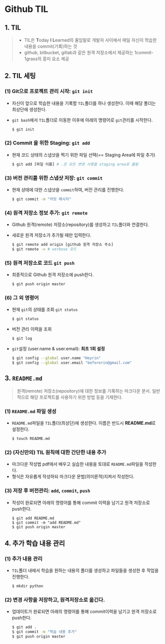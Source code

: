 # Github TIL

## 1. TIL

> - TIL은 **T**oday **I** **L**earned의 줄임말로 개발자 사이에서 매일 자신이 학습한 내용을 commit(기록)하는 것
> - github, bitbucket, gitlab과 같은 원격 저장소에서 제공하는 1commit-1grass의 흥미 요소 제공



## 2. TIL 세팅

### (1) Git으로 프로젝트 관리 시작: `git init`

- 자신이 앞으로 학습한 내용을 기록할 `TIL`폴더를 하나 생성한다. 이때 해당 폴더는 최상단에 생성한다. 

- `git bash`에서 `TIL`폴더로 이동한 이후에 아래의 명령어로 `git`관리를 시작한다.

  ```bash
  $ git init
  ```



### (2) Commit 을 위한 Staging: `git add`

- 현재 코드 상태의 스냅샷을 찍기 위한 파일 선택(== Staging Area에 파일 추가)

  ```bash
  $ git add [파일 이름] # .은 모든 변경 사항을 staging area로 올림
  ```



### (3) 버전 관리를 위한 스냅샷 저장: `git commit`

- 현재 상태에 대한 스냅샷을 `commit`하여, 버전 관리를 진행한다. 

  ```bash
  $ git commit -m "커밋 메시지"
  ```



### (4) 원격 저장소 정보 추가: `git remote`

- Github 원격(remote) 저장소(repository)를 생성하고 `TIL`폴더와 연결한다. 

- 새로운 원격 저장소가 추가될 때만 입력한다. 

  ```bash
  $ git remote add origin [github 원격 저장소 주소]
  $ git remote -v # verbose 모드 
  ```



### (5) 원격 저장소로 코드 `git push`

- 최종적으로 Github 원격 저장소에 push한다. 

  ``` bash
  $ git push origin master
  ```



### (6) 그 외 명령어

- 현재 `git`의 상태를 조회 `git status`

  ```bash
  $ git status
  ```

- 버전 관리 이력을 조회

  ```bash
  $ git log
  ```

- `git`설정 (user.name & user.email): **최초 1회 설정**

  ```bash
  $ git config --global user.name "Heyrin"
  $ git config --global user.email "beforerin@gmail.com"
  ```





## 3. `README.md`

> 원격(remote) 저장소(repository)에 대한 정보를 기록하는 마크다운 문서. 일반적으로 해당 프로젝트를 사용하기 위한 방법 등을 기재한다. 



### (1) `README.md` 파일 생성

- `README.md`파일을 `TIL`폴더(최상단)에 생성한다. 이름은 반드시 **README.md**로 설정한다. 

  ```bash
  $ touch README.md
  ```



### (2) (자신만의) TIL 원칙에 대한 간단한 내용 추가 

- 마크다운 작성법  pdf에서 배우고 실습한 내용을 토대로 `README.md`파일을 작성한다. 
- 형식은 자유롭게 작성하되 마크다운 문법(의미론적)지켜서 작성한다. 

  

### (3) 저장 후 버전관리: `add`, `commit`, `push` 

- 작성이 완료되면 아래의 명령어를 통해 commit 이력을 남기고 원격 저장소로 push한다. 

  ```
  $ git add README.md
  $ git commit -m "add README.md"
  $ git push origin master
  ```





## 4. 추가 학습 내용 관리 

### (1) 추가 내용 관리 

- `TIL`폴더 내에서 학습을 원하는 내용의 폴더를 생성하고 파일들을 생성한 후 작업을 진행한다. 

  ```python
  $ mkdir python
  ```

### (2) 변경 사항을 저장하고, 원격저장소로 옮긴다. 

- 업데이트가 완료되면 아래의 명령어를 통해 commit이력을 남기고 원격 저장소로 push한다. 

  ```bash
  $ git add .
  $ git commit -m "학습 내용 추가"
  $ git push origin master
  ```

  

